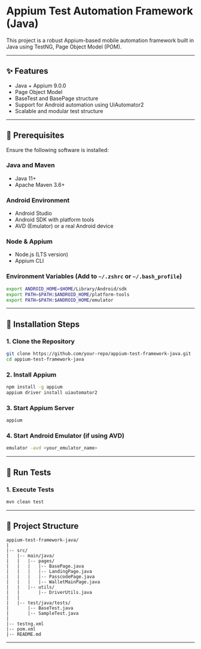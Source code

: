 # Appium Test Automation Framework (Java)

This project is a robust Appium-based mobile automation framework built in Java using TestNG, Page Object Model (POM).

---

## ✨ Features
- Java + Appium 9.0.0
- Page Object Model
- BaseTest and BasePage structure
- Support for Android automation using UiAutomator2
- Scalable and modular test structure

---

## 🚧 Prerequisites
Ensure the following software is installed:

### Java and Maven
- Java 11+
- Apache Maven 3.6+

### Android Environment
- Android Studio
- Android SDK with platform tools
- AVD (Emulator) or a real Android device

### Node & Appium
- Node.js (LTS version)
- Appium CLI


### Environment Variables (Add to `~/.zshrc` or `~/.bash_profile`)
```bash
export ANDROID_HOME=$HOME/Library/Android/sdk
export PATH=$PATH:$ANDROID_HOME/platform-tools
export PATH=$PATH:$ANDROID_HOME/emulator
```

---

## 🔧 Installation Steps

### 1. Clone the Repository
```bash
git clone https://github.com/your-repo/appium-test-framework-java.git
cd appium-test-framework-java
```

### 2. Install Appium
```bash
npm install -g appium
appium driver install uiautomator2
```

### 3. Start Appium Server
```bash
appium
```

### 4. Start Android Emulator (if using AVD)
```bash
emulator -avd <your_emulator_name>
```

---

## 🚀 Run Tests

### 1. Execute Tests
```bash
mvn clean test
```

---

## 📜 Project Structure
```
appium-test-framework-java/
|
|-- src/
|   |-- main/java/
|   |   |-- pages/
|   |   |   |-- BasePage.java
|   |   |   |-- LandingPage.java
|   |   |   |-- PasscodePage.java
|   |   |   |-- WalletMainPage.java
|   |   |-- utils/
|   |       |-- DriverUtils.java
|   |
|   |-- test/java/tests/
|       |-- BaseTest.java
|       |-- SampleTest.java
|
|-- testng.xml
|-- pom.xml
|-- README.md
```

---
